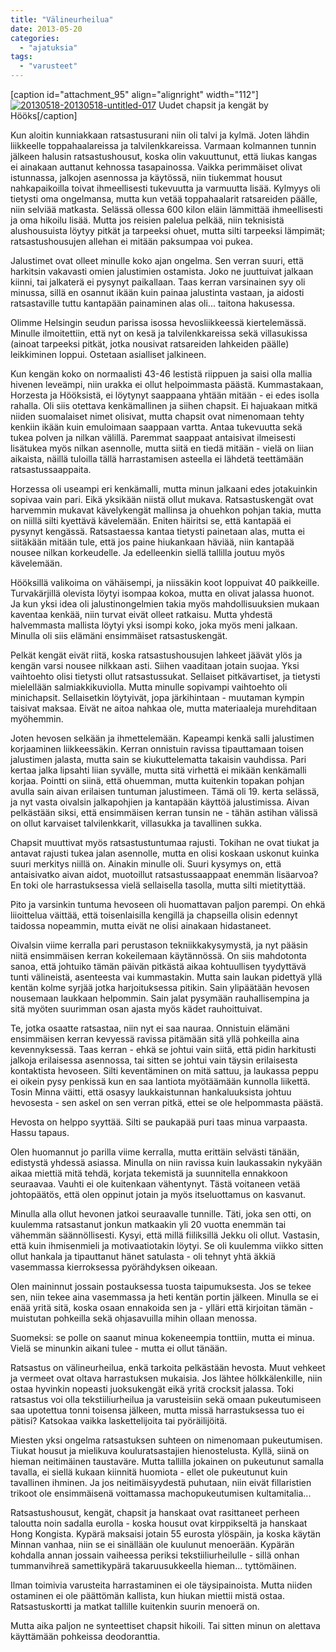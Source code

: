 ```yaml
---
title: "Välineurheilua"
date: 2013-05-20
categories: 
  - "ajatuksia"
tags: 
  - "varusteet"
---
```


\[caption id="attachment\_95" align="alignright" width="112"\][![20130518-20130518-untitled-017](images/20130518-20130518-untitled-017.jpg)](https://jagster.eksis.one/wp-content/uploads/20130518-20130518-untitled-017.jpg) Uudet chapsit ja kengät by Hööks\[/caption\]

Kun aloitin kunniakkaan ratsastusurani <grin> niin oli talvi ja kylmä. Joten lähdin liikkeelle toppahaalareissa ja talvilenkkareissa. Varmaan kolmannen tunnin jälkeen halusin ratsastushousut, koska olin vakuuttunut, että liukas kangas ei ainakaan auttanut kehnossa tasapainossa. Vaikka perimmäiset olivat istunnassa, jalkojen asennossa ja käytössä, niin tiukemmat housut nahkapaikoilla toivat ihmeellisesti tukevuutta ja varmuutta lisää. Kylmyys oli tietysti oma ongelmansa, mutta kun vetää toppahaalarit ratsareiden päälle, niin selviää matkasta. Selässä ollessa 600 kilon eläin lämmittää ihmeellisesti ja oma hikoilu lisää. Mutta jos reisien palelua pelkää, niin teknisistä alushousuista löytyy pitkät ja tarpeeksi ohuet, mutta silti tarpeeksi lämpimät; ratsastushousujen allehan ei mitään paksumpaa voi pukea.

<!--more--> Jalustimet ovat olleet minulle koko ajan ongelma. Sen verran suuri, että harkitsin vakavasti omien jalustimien ostamista. Joko ne juuttuivat jalkaan kiinni, tai jalkaterä ei pysynyt paikallaan. Taas kerran varsinainen syy oli minussa, sillä en osannut ikään kuin painaa jalustinta vastaan, ja aidosti ratsastaville tuttu kantapään painaminen alas oli... taitona hakusessa.

Olimme Helsingin seudun parissa isossa hevosliikkeessä kiertelemässä. Minulle ilmoitettiin, että nyt on kesä ja talvilenkkareissa sekä villasukissa (ainoat tarpeeksi pitkät, jotka nousivat ratsareiden lahkeiden päälle) leikkiminen loppui. Ostetaan asialliset jalkineen.

Kun kengän koko on normaalisti 43-46 lestistä riippuen ja saisi olla mallia hivenen leveämpi, niin urakka ei ollut helpoimmasta päästä. Kummastakaan, Horzesta ja Hööksistä, ei löytynyt saappaana yhtään mitään - ei edes isolla rahalla. Oli siis otettava kenkämallinen ja siihen chapsit. Ei hajuakaan mitkä niiden suomalaiset nimet olisivat, mutta chapsit ovat nimenomaan tehty kenkiin ikään kuin emuloimaan saappaan vartta. Antaa tukevuutta sekä tukea polven ja nilkan välillä. Paremmat saappaat antaisivat ilmeisesti lisätukea myös nilkan asennolle, mutta siitä en tiedä mitään - vielä on liian aikaista, näillä tuloilla tällä harrastamisen asteella ei lähdetä teettämään ratsastussaappaita.

Horzessa oli useampi eri kenkämalli, mutta minun jalkaani edes jotakuinkin sopivaa vain pari. Eikä yksikään niistä ollut mukava. Ratsastuskengät ovat harvemmin mukavat kävelykengät mallinsa ja ohuehkon pohjan takia, mutta on niillä silti kyettävä kävelemään. Eniten häiritsi se, että kantapää ei pysynyt kengässä. Ratsastaessa kantaa tietysti painetaan alas, mutta ei siitäkään mitään tule, että jos paine hiukankaan häviää, niin kantapää nousee nilkan korkeudelle. Ja edelleenkin siellä tallilla joutuu myös kävelemään.

Hööksillä valikoima on vähäisempi, ja niissäkin koot loppuivat 40 paikkeille. Turvakärjillä olevista löytyi isompaa kokoa, mutta en olivat jalassa huonot. Ja kun yksi idea oli jalustinongelmien takia myös mahdollisuuksien mukaan kaventaa kenkää, niin turvat eivät olleet ratkaisu. Mutta yhdestä halvemmasta mallista löytyi yksi isompi koko, joka myös meni jalkaan. Minulla oli siis elämäni ensimmäiset ratsastuskengät.

Pelkät kengät eivät riitä, koska ratsastushousujen lahkeet jäävät ylös ja kengän varsi nousee nilkkaan asti. Siihen vaaditaan jotain suojaa. Yksi vaihtoehto olisi tietysti ollut ratsastussukat. Sellaiset pitkävartiset, ja tietysti mielellään salmiakkikuviolla. Mutta minulle sopivampi vaihtoehto oli minichapsit. Sellaisetkin löytyivät, jopa järkihintaan - muutaman kympin taisivat maksaa. Eivät ne aitoa nahkaa ole, mutta materiaaleja murehditaan myöhemmin.

Joten hevosen selkään ja ihmettelemään. Kapeampi kenkä salli jalustimen korjaaminen liikkeessäkin. Kerran onnistuin ravissa tipauttamaan toisen jalustimen jalasta, mutta sain se kiukuttelematta takaisin vauhdissa. Pari kertaa jalka lipsahti liian syvälle, mutta sitä virhettä ei mikään kenkämalli korjaa. Pointti on siinä, että ohuemman, mutta kuitenkin topakan pohjan avulla sain aivan erilaisen tuntuman jalustimeen. Tämä oli 19. kerta selässä, ja nyt vasta oivalsin jalkapohjien ja kantapään käyttöä jalustimissa. Aivan pelkästään siksi, että ensimmäisen kerran tunsin ne - tähän astihan välissä on ollut karvaiset talvilenkkarit, villasukka ja tavallinen sukka.

Chapsit muuttivat myös ratsastustuntumaa rajusti. Tokihan ne ovat tiukat ja antavat rajusti tukea jalan asennolle, mutta en olisi koskaan uskonut kuinka suuri merkitys niillä on. Ainakin minulle oli. Suuri kysymys on, että antaisivatko aivan aidot, muotoillut ratsastussaappaat enemmän lisäarvoa? En toki ole harrastuksessa vielä sellaisella tasolla, mutta silti mietityttää.

Pito ja varsinkin tuntuma hevoseen oli huomattavan paljon parempi. On ehkä liioittelua väittää, että toisenlaisilla kengillä ja chapseilla olisin edennyt taidossa nopeammin, mutta eivät ne olisi ainakaan hidastaneet.

Oivalsin viime kerralla pari perustason tekniikkakysymystä, ja nyt pääsin niitä ensimmäisen kerran kokeilemaan käytännössä. On siis mahdotonta sanoa, että johtuiko tämän päivän pitkästä aikaa kohtuullisen tyydyttävä tunti välineistä, asenteesta vai kummastakin. Mutta sain laukan pidettyä yllä kentän kolme syrjää jotka harjoituksessa pitikin. Sain ylipäätään hevosen nousemaan laukkaan helpommin. Sain jalat pysymään rauhallisempina ja sitä myöten suurimman osan ajasta myös kädet rauhoittuivat.

Te, jotka osaatte ratsastaa, niin nyt ei saa nauraa. Onnistuin elämäni ensimmäisen kerran kevyessä ravissa pitämään sitä yllä pohkeilla aina kevennyksessä. Taas kerran - ehkä se johtui vain siitä, että pidin harkitusti jalkoja erilaisessa asennossa, tai sitten se johtui vain täysin erilaisesta kontaktista hevoseen. Silti keventäminen on mitä sattuu, ja laukassa peppu ei oikein pysy penkissä kun en saa lantiota myötäämään kunnolla liikettä. Tosin Minna väitti, että osasyy laukkaistunnan hankaluuksista johtuu hevosesta - sen askel on sen verran pitkä, ettei se ole helpommasta päästä.

Hevosta on helppo syyttää. Silti se paukapää puri taas minua varpaasta. Hassu tapaus.

Olen huomannut jo parilla viime kerralla, mutta erittäin selvästi tänään, edistystä yhdessä asiassa. Minulla on niin ravissa kuin laukassakin nykyään aikaa miettiä mitä tehdä, korjata tekemistä ja suunnitella ennakkoon seuraavaa. Vauhti ei ole kuitenkaan vähentynyt. Tästä voitaneen vetää johtopäätös, että olen oppinut jotain ja myös itseluottamus on kasvanut.

Minulla alla ollut hevonen jatkoi seuraavalle tunnille. Täti, joka sen otti, on kuulemma ratsastanut jonkun matkaakin yli 20 vuotta enemmän tai vähemmän säännöllisesti. Kysyi, että millä fiiliksillä Jekku oli ollut. Vastasin, että kuin ihmisenmieli ja motivaatiotakin löytyi. Se oli kuulemma viikko sitten ollut hankala ja tipauttanut hänet satulasta - oli tehnyt yhtä äkkiä vasemmassa kierroksessa pyörähdyksen oikeaan.

Olen maininnut jossain postauksessa tuosta taipumuksesta. Jos se tekee sen, niin tekee aina vasemmassa ja heti kentän portin jälkeen. Minulla se ei enää yritä sitä, koska osaan ennakoida sen ja - ylläri että kirjoitan tämän - muistutan pohkeilla sekä ohjasavuilla mihin ollaan menossa.

Suomeksi: se polle on saanut minua kokeneempia tonttiin, mutta ei minua. Vielä se minunkin aikani tulee - mutta ei ollut tänään.

Ratsastus on välineurheilua, enkä tarkoita pelkästään hevosta. Muut vehkeet ja vermeet ovat oltava harrastuksen mukaisia. Jos lähtee hölkkälenkille, niin ostaa hyvinkin nopeasti juoksukengät eikä yritä crocksit jalassa. Toki ratsastus voi olla tekstiiliurheilua ja varusteisiin sekä omaan pukeutumiseen saa upotettua tonni toisensa jälkeen, mutta missä harrastuksessa tuo ei pätisi? Katsokaa vaikka laskettelijoita tai pyöräilijöitä.

Miesten yksi ongelma ratsastuksen suhteen on nimenomaan pukeutumisen. Tiukat housut ja mielikuva kouluratsastajien hienostelusta. Kyllä, siinä on hieman neitimäinen taustaväre. Mutta tallilla jokainen on pukeutunut samalla tavalla, ei siellä kukaan kiinnitä huomiota - ellet ole pukeutunut kuin tavallinen ihminen. Ja jos neitimäisyydestä puhutaan, niin eivät fillaristien trikoot ole ensimmäisenä voittamassa machopukeutumisen kultamitalia...

Ratsastushousut, kengät, chapsit ja hanskaat ovat rasittaneet perheen taloutta noin sadalla eurolla - koska housut ovat kirppikseltä ja hanskaat Hong Kongista. Kypärä maksaisi jotain 55 eurosta ylöspäin, ja koska käytän Minnan vanhaa, niin se ei sinällään ole kuulunut menoerään. Kypärän kohdalla annan jossain vaiheessa periksi tekstiiliurheilulle - sillä onhan tummanvihreä samettikypärä takaruusukkeella hieman... tyttömäinen.

Ilman toimivia varusteita harrastaminen ei ole täysipainoista. Mutta niiden ostaminen ei ole päättömän kallista, kun hiukan miettii mistä ostaa. Ratsastuskortti ja matkat tallille kuitenkin suurin menoerä on.

Mutta aika paljon ne synteettiset chapsit hikoili. Tai sitten minun on alettava käyttämään pohkeissa deodoranttia.
